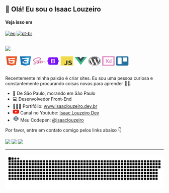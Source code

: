 ## 👋 Olá! Eu sou o Isaac Louzeiro

#### Veja isso em
[![en](https://img.shields.io/badge/lang-en-red.svg)](https://github.com/IsaacLouzeiro/IsaacLouzeiro/blob/master/README.md)
[![pt-br](https://img.shields.io/badge/lang-pt--br-green.svg)](https://github.com/IsaacLouzeiro/IsaacLouzeiro/blob/master/README-PT.md)
##

<a href="https://github.com/anuraghazra/github-readme-stats">
  <img align="center" src="https://github-readme-stats.vercel.app/api/top-langs/?username=IsaacLouzeiro&layout=compact&langs_count=6&theme=dark" />
</a>
<br><br>
<span><img align="center" src="https://raw.githubusercontent.com/devicons/devicon/master/icons/html5/html5-original.svg" height="30" width="40" title="HTML5" /></span>
<span><img align="center" src="https://raw.githubusercontent.com/devicons/devicon/master/icons/css3/css3-original.svg" height="30" width="40" title="CSS3" /></span>
<span><img align="center" src="https://raw.githubusercontent.com/devicons/devicon/master/icons/sass/sass-original.svg" height="30" width="40" title="SCSS" /></span>
<span><img align="center" src="https://raw.githubusercontent.com/devicons/devicon/master/icons/bootstrap/bootstrap-original.svg" height="30" title="Bootstrap" width="40" /></span>
<span><img align="center" src="https://raw.githubusercontent.com/devicons/devicon/master/icons/javascript/javascript-original.svg" height="30" width="40" title="JavaScript" /></span>
<span><img align="center" src="https://raw.githubusercontent.com/devicons/devicon/master/icons/vuejs/vuejs-original.svg" height="30" width="40" title="Vue JS" /></span>
<span><img align="center" src="https://raw.githubusercontent.com/devicons/devicon/master/icons/wordpress/wordpress-plain.svg" height="30" width="40" title="Wordpress" /></span>
<span><img align="center" src="https://raw.githubusercontent.com/devicons/devicon/master/icons/xd/xd-line.svg" height="30" width="40" title="Adobe XD" /></span>
<span><img align="center" src="https://raw.githubusercontent.com/devicons/devicon/master/icons/trello/trello-plain.svg" height="30" width="40" title="Trello" /></span>
<br><br>

Recentemente minha paixão é criar sites. Eu sou uma pessoa curiosa e constantemente procurando coisas novas para aprender 👨‍💻.
&nbsp;
- 📍  De São Paulo, morando em São Paulo
- 💻 Desenvolvedor Front-End
- 👨🏻‍💻 Portifólio: www.isaaclouzeiro.dev.br
- <img src="https://github.com/IsaacLouzeiro/IsaacLouzeiro/blob/master/youtube.png" width="20px" height="18px"> Canal no Youtube: <a href="https://www.youtube.com/c/isaaclouzeirodev" target="_blank"> Isaac Louzeiro Dev</a>
- <img src="https://github.com/IsaacLouzeiro/IsaacLouzeiro/blob/master/codepen.png" width="20px"> Meu Codepen: <a href="https://codepen.io/isaaclouzeiro" target="_blank">@isaaclouzeiro</a>

Por favor, entre em contato comigo pelos links abaixo 👇

<a href="https://instagram.com/isaac.louzeiro/" target="_blank"><img src="https://img.shields.io/badge/-Instagram-%23E4405F?style=for-the-badge&logo=instagram&logoColor=white" target="_blank"></a>
<a href = "mailto:isaacelias1110@gmail.com"><img src="https://img.shields.io/badge/-Gmail-%23333?style=for-the-badge&logo=gmail&logoColor=white" target="_blank"></a>
<a href="https://www.linkedin.com/in/isaac-louzeiro/" target="_blank"><img src="https://img.shields.io/badge/-LinkedIn-%230077B5?style=for-the-badge&logo=linkedin&logoColor=white" target="_blank"></a>

<hr>

![Snake animation](https://github.com/IsaacLouzeiro/IsaacLouzeiro/blob/output/github-contribution-grid-snake.svg)

